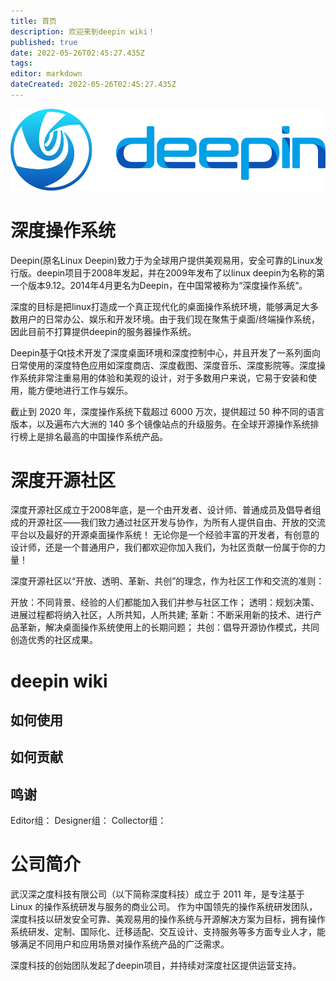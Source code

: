 ```yaml
---
title: 首页
description: 欢迎来到deepin wiki！
published: true
date: 2022-05-26T02:45:27.435Z
tags: 
editor: markdown
dateCreated: 2022-05-26T02:45:27.435Z
---
```


![deepin_logo.png](/图片存储/deepin_logo.png)
# 深度操作系统
Deepin(原名Linux Deepin)致力于为全球用户提供美观易用，安全可靠的Linux发行版。deepin项目于2008年发起，并在2009年发布了以linux deepin为名称的第一个版本9.12。2014年4月更名为Deepin，在中国常被称为“深度操作系统“。

深度的目标是把linux打造成一个真正现代化的桌面操作系统环境，能够满足大多数用户的日常办公、娱乐和开发环境。由于我们现在聚焦于桌面/终端操作系统，因此目前不打算提供deepin的服务器操作系统。

Deepin基于Qt技术开发了深度桌面环境和深度控制中心，并且开发了一系列面向日常使用的深度特色应用如深度商店、深度截图、深度音乐、深度影院等。深度操作系统非常注重易用的体验和美观的设计，对于多数用户来说，它易于安装和使用，能方便地进行工作与娱乐。

截止到 2020 年，深度操作系统下载超过 6000 万次，提供超过 50 种不同的语言版本，以及遍布六大洲的 140 多个镜像站点的升级服务。在全球开源操作系统排行榜上是排名最高的中国操作系统产品。

# 深度开源社区
深度开源社区成立于2008年底，是一个由开发者、设计师、普通成员及倡导者组成的开源社区——我们致力通过社区开发与协作，为所有人提供自由、开放的交流平台以及最好的开源桌面操作系统！ 无论你是一个经验丰富的开发者，有创意的设计师，还是一个普通用户，我们都欢迎你加入我们，为社区贡献一份属于你的力量！

深度开源社区以“开放、透明、革新、共创”的理念，作为社区工作和交流的准则：

开放：不同背景、经验的人们都能加入我们并参与社区工作； 透明：规划决策、进展过程都将纳入社区，人所共知，人所共建; 革新：不断采用新的技术、进行产品革新，解决桌面操作系统使用上的长期问题； 共创：倡导开源协作模式，共同创造优秀的社区成果。

# deepin wiki
## 如何使用
## 如何贡献
## 鸣谢
Editor组： 
Designer组：
Collector组：

# 公司简介
武汉深之度科技有限公司（以下简称深度科技）成立于 2011 年，是专注基于 Linux 的操作系统研发与服务的商业公司。 作为中国领先的操作系统研发团队，深度科技以研发安全可靠、美观易用的操作系统与开源解决方案为目标，拥有操作系统研发、定制、国际化、迁移适配、交互设计、支持服务等多方面专业人才，能够满足不同用户和应用场景对操作系统产品的广泛需求。

深度科技的创始团队发起了deepin项目，并持续对深度社区提供运营支持。